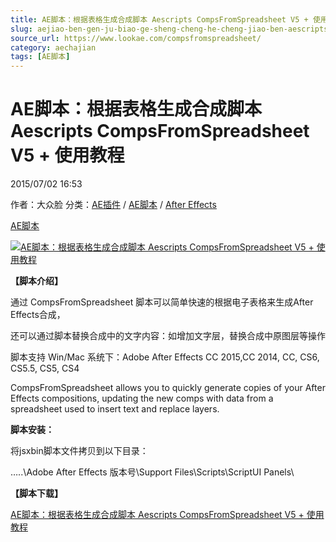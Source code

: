 ```yaml
---
title: AE脚本：根据表格生成合成脚本 Aescripts CompsFromSpreadsheet V5 + 使用教程
slug: aejiao-ben-gen-ju-biao-ge-sheng-cheng-he-cheng-jiao-ben-aescripts-compsfromspreadsheet-v5-shi-yong-jiao-cheng
source_url: https://www.lookae.com/compsfromspreadsheet/
category: aechajian
tags: [AE脚本]
---
```

# AE脚本：根据表格生成合成脚本 Aescripts CompsFromSpreadsheet V5 + 使用教程

2015/07/02 16:53

作者：大众脸
分类：[AE插件](https://www.lookae.com/after-effects/aechajian/) / [AE脚本](https://www.lookae.com/after-effects/aescripts/) / [After Effects](https://www.lookae.com/after-effects/)

[AE脚本](https://www.lookae.com/tag/ae%e8%84%9a%e6%9c%ac/)

[![AE脚本：根据表格生成合成脚本 Aescripts CompsFromSpreadsheet V5 + 使用教程](https://www.lookae.com/wp-content/uploads/2015/07/CompsFromSpreadsheet.jpg "AE脚本：根据表格生成合成脚本 Aescripts CompsFromSpreadsheet V5 + 使用教程-LookAE.com")](https://www.lookae.com/wp-content/uploads/2015/07/CompsFromSpreadsheet.jpg)

**【脚本介绍】**

通过 CompsFromSpreadsheet 脚本可以简单快速的根据电子表格来生成After Effects合成，

还可以通过脚本替换合成中的文字内容：如增加文字层，替换合成中原图层等操作

脚本支持 Win/Mac 系统下：Adobe After Effects CC 2015,CC 2014, CC, CS6, CS5.5, CS5, CS4

CompsFromSpreadsheet allows you to quickly generate copies of your After Effects compositions, updating the new comps with data from a spreadsheet used to insert text and replace layers.

**脚本安装：**

将jsxbin脚本文件拷贝到以下目录：

…..\Adobe After Effects 版本号\Support Files\Scripts\ScriptUI Panels\

**【脚本下载】**

[AE脚本：根据表格生成合成脚本 Aescripts CompsFromSpreadsheet V5 + 使用教程](https://www.400gb.com/file/103538750)
